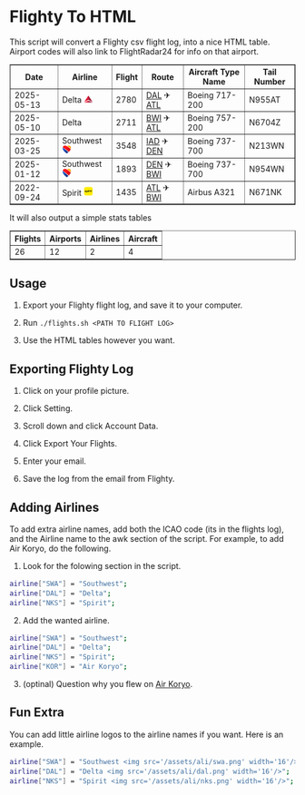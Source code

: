 # Flighty To HTML

This script will convert a Flighty csv flight log, into a nice HTML table. Airport codes will also link to FlightRadar24 for info on that airport.

<table border='1'>
<tr><th>Date</th><th>Airline</th><th>Flight</th><th>Route</th><th>Aircraft Type Name</th><th>Tail Number</th></tr>
<tr><td>2025-05-13</td><td>Delta <img src=/assets/ali/dal.png width=16/></td><td>2780</td><td><a href="https://www.flightradar24.com/data/airports/dal" target="_blank" rel="noreferrer">DAL</a> ✈ <a href="https://www.flightradar24.com/data/airports/atl" target="_blank" rel="noreferrer">ATL</a></td><td>Boeing 717-200</td><td>N955AT</td></tr>
<tr><td>2025-05-10</td><td>Delta</td><td>2711</td><td><a href="https://www.flightradar24.com/data/airports/bwi" target="_blank" rel="noreferrer">BWI</a> ✈ <a href="https://www.flightradar24.com/data/airports/atl" target="_blank" rel="noreferrer">ATL</a></td><td>Boeing 757-200</td><td>N6704Z</td></tr>
<tr><td>2025-03-25</td><td>Southwest <img src=/assets/ali/swa.png width=16/></td><td>3548</td><td><a href="https://www.flightradar24.com/data/airports/iad" target="_blank" rel="noreferrer">IAD</a> ✈ <a href="https://www.flightradar24.com/data/airports/den" target="_blank" rel="noreferrer">DEN</a></td><td>Boeing 737-700</td><td>N213WN</td></tr>
<tr><td>2025-01-12</td><td>Southwest<img src=/assets/ali/swa.png width=16/></td><td>1893</td><td><a href="https://www.flightradar24.com/data/airports/den" target="_blank" rel="noreferrer">DEN</a> ✈ <a href="https://www.flightradar24.com/data/airports/bwi" target="_blank" rel="noreferrer">BWI</a></td><td>Boeing 737-700</td><td>N954WN</td></tr>
<tr><td>2022-09-24</td><td>Spirit <img src=/assets/ali/nks.png width=16/></td><td>1435</td><td><a href="https://www.flightradar24.com/data/airports/atl" target="_blank" rel="noreferrer">ATL</a> ✈ <a href="https://www.flightradar24.com/data/airports/bwi" target="_blank" rel="noreferrer">BWI</a></td><td>Airbus A321</td><td>N671NK</td></tr>
</table>

It will also output a simple stats tables

<table border='1'>
<tr><th>Flights</th><th>Airports</th><th>Airlines</th><th>Aircraft</th></tr>
<tr><td>26</td><td>12</td><td>2</td><td>4</td></tr>
</table>

## Usage

1. Export your Flighty flight log, and save it to your computer.

2. Run `./flights.sh <PATH TO FLIGHT LOG>`

3. Use the HTML tables however you want.

## Exporting Flighty Log

1. Click on your profile picture.

2. Click Setting.

3. Scroll down and click Account Data.

4. Click Export Your Flights.

5. Enter your email.

6. Save the log from the email from Flighty.

## Adding Airlines

To add extra airline names, add both the ICAO code (its in the flights log), and the Airline name to the awk section of the script. For example, to add Air Koryo, do the following.

1. Look for the folowing section in the script.

```BASH
airline["SWA"] = "Southwest";
airline["DAL"] = "Delta";
airline["NKS"] = "Spirit";
```

2. Add the wanted airline.

```BASH
airline["SWA"] = "Southwest";
airline["DAL"] = "Delta";
airline["NKS"] = "Spirit";
airline["KOR"] = "Air Koryo";
```

3. (optinal) Question why you flew on [Air Koryo](https://en.wikipedia.org/wiki/Air_Koryo).

## Fun Extra

You can add little airline logos to the airline names if you want. Here is an example.

```BASH
airline["SWA"] = "Southwest <img src='/assets/ali/swa.png' width='16'/>";
airline["DAL"] = "Delta <img src='/assets/ali/dal.png' width='16'/>";
airline["NKS"] = "Spirit <img src='/assets/ali/nks.png' width='16'/>";
```
